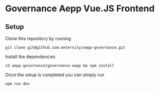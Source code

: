 # Governance Aepp Vue.JS Frontend

## Setup

Clone this repository by running
```
git clone git@github.com:aeternity/aepp-governance.git
```
Install the dependencies
```
cd aepp-governance/governance-aepp && npm install
```

Once the setup is completed you can simply run
```
npm run dev
```
